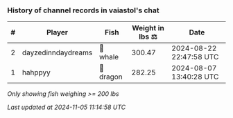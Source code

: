 ### History of channel records in vaiastol's chat
| # | Player | Fish | Weight in lbs ⚖️ | Date |
|-----|------|--------|-----------|---------|
| 2  | dayzedinndaydreams | 🐳 whale | 300.47 | 2024-08-22 22:47:58 UTC |
| 1  | hahppyy | 🐉 dragon | 282.25 | 2024-08-07 13:40:28 UTC |

_Only showing fish weighing >= 200 lbs_

_Last updated at 2024-11-05 11:14:58 UTC_